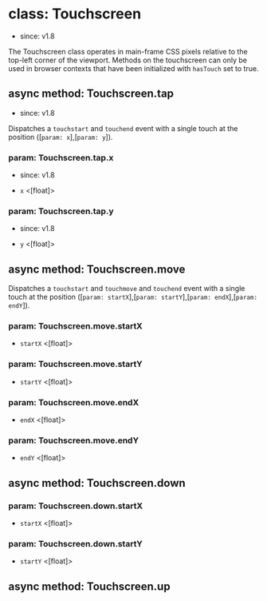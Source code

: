 # class: Touchscreen
* since: v1.8

The Touchscreen class operates in main-frame CSS pixels relative to the top-left corner of the viewport. Methods on the
touchscreen can only be used in browser contexts that have been initialized with `hasTouch` set to true.

## async method: Touchscreen.tap
* since: v1.8

Dispatches a `touchstart` and `touchend` event with a single touch at the position ([`param: x`],[`param: y`]).

### param: Touchscreen.tap.x
* since: v1.8
- `x` <[float]>

### param: Touchscreen.tap.y
* since: v1.8
- `y` <[float]>


## async method: Touchscreen.move
Dispatches a `touchstart` and `touchmove` and `touchend` event with a single touch at the position ([`param: startX`],[`param: startY`],[`param: endX`],[`param: endY`]).

### param: Touchscreen.move.startX
- `startX` <[float]>

### param: Touchscreen.move.startY
- `startY` <[float]>
### param: Touchscreen.move.endX
- `endX` <[float]>

### param: Touchscreen.move.endY
- `endY` <[float]>

## async method: Touchscreen.down
### param: Touchscreen.down.startX
- `startX` <[float]>

### param: Touchscreen.down.startY
- `startY` <[float]>

## async method: Touchscreen.up